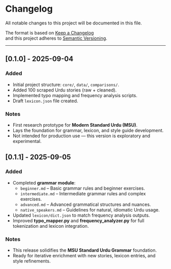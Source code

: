 # Changelog
All notable changes to this project will be documented in this file.

The format is based on [Keep a Changelog](https://keepachangelog.com/en/1.0.0/)  
and this project adheres to [Semantic Versioning](https://semver.org/spec/v2.0.0.html).

---

## [0.1.0] - 2025-09-04
### Added
- Initial project structure: `core/`, `data/`, `comparisons/`.
- Added 100 scraped Urdu stories (raw + cleaned).
- Implemented typo mapping and frequency analysis scripts.
- Draft `lexicon.json` file created.

### Notes
- First research prototype for **Modern Standard Urdu (MSU)**.  
- Lays the foundation for grammar, lexicon, and style guide development.  
- Not intended for production use — this version is exploratory and experimental.

## [0.1.1] - 2025-09-05
### Added
- Completed **grammar module**:
  - `beginner.md` – Basic grammar rules and beginner exercises.
  - `intermediate.md` – Intermediate grammar rules and complex exercises.
  - `advanced.md` – Advanced grammatical structures and nuances.
  - `native_speakers.md` – Guidelines for natural, idiomatic Urdu usage.
- Updated `lexicon/dict.json` to match frequency analysis outputs.
- Improved **typo_mapper.py** and **frequency_analyzer.py** for full tokenization and lexicon integration.

### Notes
- This release solidifies the **MSU Standard Urdu Grammar** foundation.
- Ready for iterative enrichment with new stories, lexicon entries, and style refinements.

